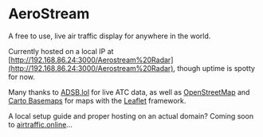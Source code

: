 # AeroStream
A free to use, live air traffic display for anywhere in the world. 

Currently hosted on a local IP at [http://192.168.86.24:3000/Aerostream%20Radar](http://192.168.86.24:3000/Aerostream%20Radar), though uptime is spotty for now.

Many thanks to [ADSB.lol](https://adsb.lol/) for live ATC data, as well as [OpenStreetMap](https://www.openstreetmap.org/#map=3/71.34/-96.82) and [Carto Basemaps](https://carto.com/basemaps) for maps with the [Leaflet](https://leafletjs.com/) framework.

A local setup guide and proper hosting on an actual domain? Coming soon to [airtraffic.online](airtraffic.online)...
